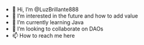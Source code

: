 - 👋 Hi, I’m @LuzBrillante888
- 👀 I’m interested in the future and how to add value 
- 🌱 I’m currently learning Java
- 💞️ I’m looking to collaborate on DAOs 
- 📫 How to reach me here

<!---
LuzBrillante888/LuzBrillante888 is a ✨ special ✨ repository because its `README.md` (this file) appears on your GitHub profile.
You can click the Preview link to take a look at your changes.
--->
